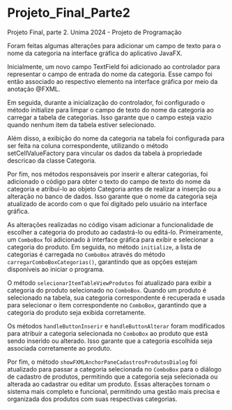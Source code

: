 # Projeto_Final_Parte2
Projeto Final, parte 2. Unima 2024 - Projeto de Programação

Foram feitas algumas alterações para adicionar um campo de texto para o nome da categoria na interface gráfica do aplicativo JavaFX.

Inicialmente, um novo campo TextField foi adicionado ao controlador para representar o campo de entrada do nome da categoria. Esse campo foi então associado ao respectivo elemento na interface gráfica por meio da anotação @FXML.

Em seguida, durante a inicialização do controlador, foi configurado o método initialize para limpar o campo de texto do nome da categoria ao carregar a tabela de categorias. Isso garante que o campo esteja vazio quando nenhum item da tabela estiver selecionado.

Além disso, a exibição do nome da categoria na tabela foi configurada para ser feita na coluna correspondente, utilizando o método setCellValueFactory para vincular os dados da tabela à propriedade descricao da classe Categoria.

Por fim, nos métodos responsáveis por inserir e alterar categorias, foi adicionado o código para obter o texto do campo de texto do nome da categoria e atribuí-lo ao objeto Categoria antes de realizar a inserção ou a alteração no banco de dados. Isso garante que o nome da categoria seja atualizado de acordo com o que foi digitado pelo usuário na interface gráfica.

As alterações realizadas no código visam adicionar a funcionalidade de escolher a categoria do produto ao cadastrá-lo ou editá-lo. Primeiramente, um `ComboBox` foi adicionado à interface gráfica para exibir e selecionar a categoria do produto. Em seguida, no método `initialize`, a lista de categorias é carregada no `ComboBox` através do método `carregarComboBoxCategorias()`, garantindo que as opções estejam disponíveis ao iniciar o programa.

O método `selecionarItemTableViewProdutos` foi atualizado para exibir a categoria do produto selecionado no `ComboBox`. Quando um produto é selecionado na tabela, sua categoria correspondente é recuperada e usada para selecionar o item correspondente no `ComboBox`, garantindo que a categoria do produto seja exibida corretamente.

Os métodos `handleButtonInserir` e `handleButtonAlterar` foram modificados para atribuir a categoria selecionada no `ComboBox` ao produto que está sendo inserido ou alterado. Isso garante que a categoria escolhida seja associada corretamente ao produto.

Por fim, o método `showFXMLAnchorPaneCadastrosProdutosDialog` foi atualizado para passar a categoria selecionada no `ComboBox` para o diálogo de cadastro de produtos, permitindo que a categoria seja selecionada ou alterada ao cadastrar ou editar um produto. Essas alterações tornam o sistema mais completo e funcional, permitindo uma gestão mais precisa e organizada dos produtos com suas respectivas categorias.
